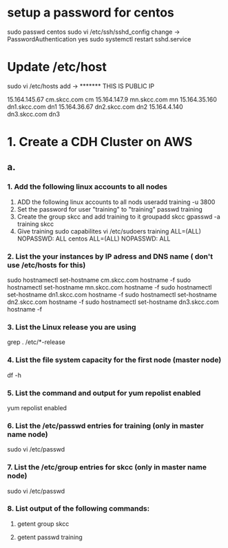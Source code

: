 #

# setup a password for centos
sudo passwd centos
sudo vi /etc/ssh/sshd_config
change ->
PasswordAuthentication yes
sudo systemctl restart sshd.service

# Update /etc/host
sudo vi /etc/hosts
add ->
******* THIS IS PUBLIC IP

15.164.145.67 cm.skcc.com cm
15.164.147.9 mn.skcc.com mn
15.164.35.160 dn1.skcc.com dn1
15.164.36.67 dn2.skcc.com dn2
15.164.4.140 dn3.skcc.com dn3



# 1. Create a CDH Cluster on AWS

## a.
### 1. Add the following linux accounts to all nodes
1) ADD the following linux accounts to all nods
useradd training -u 3800
2) Set the password for user "training" to "training"
passwd training
3) Create the group skcc and add training to it
groupadd skcc
gpasswd -a training skcc
4) Give training sudo capabilites
vi /etc/sudoers
training ALL=(ALL) NOPASSWD: ALL
centos   ALL=(ALL) NOPASSWD: ALL


### 2. List the your instances by IP adress and DNS name ( don't use /etc/hosts for this)
sudo hostnamectl set-hostname cm.skcc.com
hostname -f
sudo hostnamectl set-hostname mn.skcc.com
hostname -f
sudo hostnamectl set-hostname dn1.skcc.com
hostname -f
sudo hostnamectl set-hostname dn2.skcc.com
hostname -f
sudo hostnamectl set-hostname dn3.skcc.com
hostname -f

### 3. List the Linux release you are using
grep . /etc/*-release

### 4. List the file system capacity for the first node (master node)
df -h

### 5. List the command and output for yum repolist enabled
yum repolist enabled

### 6. List the /etc/passwd entries for training (only in master name node)
sudo vi /etc/passwd 

### 7. List the /etc/group entries for skcc (only in master name node)
sudo vi /etc/passwd

### 8. List output of the following commands:
1) getent group skcc

2) getent passwd training
